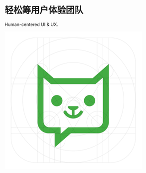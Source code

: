 # 轻松筹用户体验团队
Human-centered UI &amp; UX.

 ![image](https://github.com/qingsongchou/UED/raw/master/images/qsc-logo_design.png)